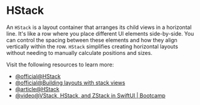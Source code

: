 # HStack

An `HStack` is a layout container that arranges its child views in a horizontal line. It's like a row where you place different UI elements side-by-side. You can control the spacing between these elements and how they align vertically within the row. `HStack` simplifies creating horizontal layouts without needing to manually calculate positions and sizes.

Visit the following resources to learn more:

- [@official@HStack](https://developer.apple.com/documentation/swiftui/hstack)
- [@official@Building layouts with stack views](https://developer.apple.com/documentation/swiftui/building-layouts-with-stack-views)
- [@article@HStack](https://www.swiftuifieldguide.com/layout/hstack/)
- [@video@VStack, HStack, and ZStack in SwiftUI | Bootcamp](https://www.youtube.com/watch?v=pv-vbUEzimk)
